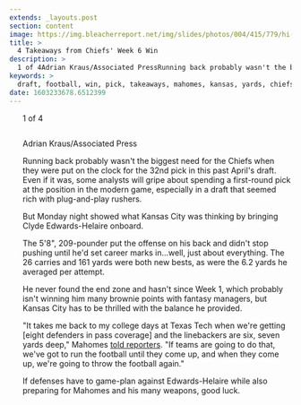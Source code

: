 ```yaml
--- 
extends: _layouts.post 
section: content 
image: https://img.bleacherreport.net/img/slides/photos/004/415/779/hi-res-040e4f4f33e55572cb147ab661b72638_crop_exact.jpg?w=1200&h=1200&q=75 
title: > 
  4 Takeaways from Chiefs' Week 6 Win 
description: > 
  1 of 4Adrian Kraus/Associated PressRunning back probably wasn't the biggest need for the Chiefs when they were put on the clock for the 32nd pick in this past April's draft.The 5'8", 209-pounder put the offense on his back and didn't stop pushing until he'd set career marks in...well, just about everything.The 26 carries and 161 yards were both new bests, as were the 6.2 yards he averaged per attempt."If teams are going to do that, we've got to run the football until they come up, and when they come up, we're going to throw the football again."If defenses have to game-plan against Edwards-Helaire while also preparing for Mahomes and his many weapons, good luck. 
keywords: > 
  draft, football, win, pick, takeaways, mahomes, kansas, yards, chiefs, week, probably, edwardshelaire, come, going 
date: 1603233678.6512399 
--- 
```

<ol><p class="slideData">1 of 4</p><p></p><img alt="" src="https://static-assets.bleacherreport.net/img/atoms/lazyImage/logo.png"><p class="credit">Adrian Kraus/Associated Press</p><p class="">Running back probably wasn't the biggest need for the Chiefs when they were put on the clock for the 32nd pick in this past April's draft. Even if it was, some analysts will gripe about spending a first-round pick at the position in the modern game, especially in a draft that seemed rich with plug-and-play rushers.</p><p class="">But Monday night showed what Kansas City was thinking by bringing Clyde Edwards-Helaire onboard.</p><p class="">The 5'8", 209-pounder put the offense on his back and didn't stop pushing until he'd set career marks in...well, just about everything. The 26 carries and 161 yards were both new bests, as were the 6.2 yards he averaged per attempt.</p><p class="">He never found the end zone and hasn't since Week 1, which probably isn't winning him many brownie points with fantasy managers, but Kansas City has to be thrilled with the balance he provided.</p><p class="">"It takes me back to my college days at Texas Tech when we're getting [eight defenders in pass coverage] and the linebackers are six, seven yards deep," Mahomes <a href="https://www.espn.com/nfl/story/_/id/30150792/kansas-city-chiefs-turn-ground-game-win-rb-clyde-edwards-helaire-rushes-161-vs-buffalo-bills" target="_blank" rel="noopener noreferrer">told reporters</a>. "If teams are going to do that, we've got to run the football until they come up, and when they come up, we're going to throw the football again."</p><p class="">If defenses have to game-plan against Edwards-Helaire while also preparing for Mahomes and his many weapons, good luck.</p></ol>